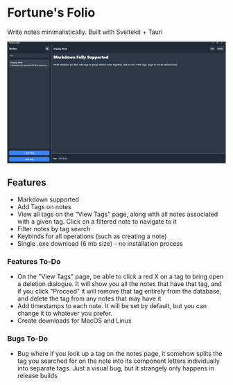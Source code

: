 # Fortune's Folio
Write notes minimalistically. Built with Sveltekit + Tauri

![Preview of the App](static/example-app.png)

## Features
- Markdown supported
- Add Tags on notes
- View all tags on the "View Tags" page, along with all notes associated with a given tag. Click on a filtered note to navigate to it
- Filter notes by tag search
- Keybinds for all operations (such as creating a note)
- Single .exe download (6 mb size) - no installation process

### Features To-Do
- On the "View Tags" page, be able to click a red X on a tag to bring open a deletion dialogue. 
  It will show you all the notes that have that tag, and if you click "Proceed" it will remove 
  that tag entirely from the database, and delete the tag from any notes that may have it
- Add timestamps to each note. It will be set by default, but you can change it to whatever you prefer.
- Create downloads for MacOS and Linux

### Bugs To-Do
- Bug where if you look up a tag on the notes page, it somehow splits the tag you searched for on 
  the note into its component letters individually into separate tags. Just a visual bug,
  but it strangely only happens in release builds